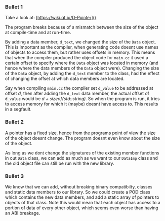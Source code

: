 ### Bullet 1
Take a look at: [https://wiki.qt.io/D-Pointer]()

The program breaks because of a mismatch between the size of the object at compile-time and at run-time.

By adding a data member, `d_text`, we changed the size of the `Data` object. This is important as the compiler, when generating code doesnt use names of objects to access them, but rather uses offsets in memory.
This means that when the compiler produced the object code for `main.cc` it used a certain offset to specify where the `Data` object was located in memory (and hence where the data members of the `Data` object were). Changing the size of the `Data` object, by adding the `d_text` member to the class, had the effect of changing the offset at which data members are located.

Say when compiling `main.cc` the compiler set `d_value` to be addressed at offset *d*, then after adding the `d_text` data member, the actual offset of `d_value` would be *d + sizeof(std::string)*. So when the program is run, it tries to access memory for which it (maybe) doesnt have access to. This results in a segfault. 

### Bullet 2
A pointer has a fixed size, hence from the programs point of view the size of the object doesnt change. The program doesnt even know about the size of the object.

As long as we dont change the signatures of the existing member functions in out `Data` class, we can add as much as we want to our `DataImp` class and the old object file can still be run with the new library.

### Bullet 3
We know that we can add, without breaking binary compatibilty, classes and static data members to our library. So we could create a POD class which contains the new data members, and add a static array of pointers to objects of that class.
Note this would mean that each object has access to a portion of data of every other object, which seems even worse than having an ABI breakage.